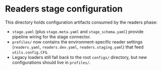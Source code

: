 # Readers stage configuration

This directory holds configuration artifacts consumed by the readers phase:

- `stage.yaml` (plus `stage.meta.yaml` and `stage_schema.yaml`) provide pipeline wiring for the stage connector.
- `profiles/` now contains the environment-specific reader settings (`readers.yaml`, `readers.dev.yaml`, `readers.staging.yaml`) that feed `utils.config.CFG`.
- Legacy loaders still fall back to the root `configs/` directory, but new configurations should live in `profiles/`.

